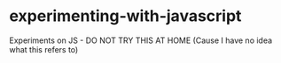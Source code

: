 # experimenting-with-javascript
Experiments on JS - DO NOT TRY THIS AT HOME (Cause I have no idea what this refers to)
